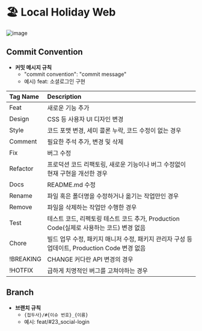 # 🏖 Local Holiday Web

![image](https://github.com/LocalHoliday/LocalHoliday-Web/assets/85864699/c822cd8c-1c59-4d09-b2a9-4e78b2a17e4b)

## Commit Convention

- **커밋 메시지 규칙**
  - "commit convention": "commit message"
  - 예시) feat: 소셜로그인 구현

| Tag Name  | Description                                                                                   |
| :-------- | :-------------------------------------------------------------------------------------------- |
| Feat      | 새로운 기능 추가                                                                              |
| Design    | CSS 등 사용자 UI 디자인 변경                                                                  |
| Style     | 코드 포맷 변경, 세미 콜론 누락, 코드 수정이 없는 경우                                         |
| Comment   | 필요한 주석 추가, 변경 및 삭제                                                                |
| Fix       | 버그 수정                                                                                     |
| Refactor  | 프로덕션 코드 리팩토링, 새로운 기능이나 버그 수정없이 현재 구현을 개선한 경우                 |
| Docs      | README.md 수정                                                                                |
| Rename    | 파일 혹은 폴더명을 수정하거나 옮기는 작업만인 경우                                            |
| Remove    | 파일을 삭제하는 작업만 수행한 경우                                                            |
| Test      | 테스트 코드, 리펙토링 테스트 코드 추가, Production Code(실제로 사용하는 코드) 변경 없음       |
| Chore     | 빌드 업무 수정, 패키지 매니저 수정, 패키지 관리자 구성 등 업데이트, Production Code 변경 없음 |
| !BREAKING | CHANGE 커다란 API 변경의 경우                                                                 |
| !HOTFIX   | 급하게 치명적인 버그를 고쳐야하는 경우                                                        |

## Branch

- **브랜치 규칙**
  - `{접두사}/#{이슈 번호}_{이름}`
  - 예시: feat/#23_social-login
